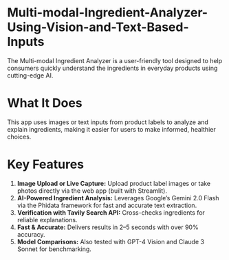 # Multi-modal-Ingredient-Analyzer-Using-Vision-and-Text-Based-Inputs
The Multi-modal Ingredient Analyzer is a user-friendly tool designed to help consumers quickly understand the ingredients in everyday products using cutting-edge AI.

# What It Does
This app uses images or text inputs from product labels to analyze and explain ingredients, making it easier for users to make informed, healthier choices.

# Key Features
1. **Image Upload or Live Capture:** Upload product label images or take photos directly via the web app (built with Streamlit).
2. **AI-Powered Ingredient Analysis:** Leverages Google’s Gemini 2.0 Flash via the Phidata framework for fast and accurate text extraction.
3. **Verification with Tavily Search API:** Cross-checks ingredients for reliable explanations.
4. **Fast & Accurate:** Delivers results in 2–5 seconds with over 90% accuracy.
5. **Model Comparisons:** Also tested with GPT-4 Vision and Claude 3 Sonnet for benchmarking.
